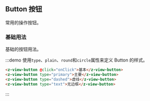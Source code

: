 ## Button 按钮

常用的操作按钮。

### 基础用法

基础的按钮用法。

:::demo 使用`type`、`plain`、`round`和`circle`属性来定义 Button 的样式。

```html
<z-view-button @click="onClick">基本</z-view-button>
<z-view-button type="primary">主要</z-view-button>
<z-view-button type="dashed">虚线</z-view-button>
<z-view-button type="text">无边框</z-view-button>

```
:::

